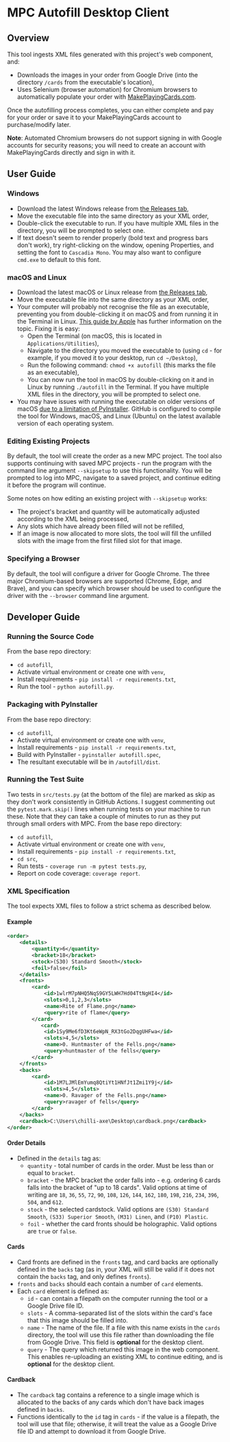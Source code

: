 # MPC Autofill Desktop Client

## Overview
This tool ingests XML files generated with this project's web component, and:

* Downloads the images in your order from Google Drive (into the directory `/cards` from the executable's location),
* Uses Selenium (browser automation) for Chromium browsers to automatically populate your order with [MakePlayingCards.com](https://makeplayingcards.com).

Once the autofilling process completes, you can either complete and pay for your order or save it to your MakePlayingCards account to purchase/modify later.

**Note**: Automated Chromium browsers do not support signing in with Google accounts for security reasons; you will need to create an account with MakePlayingCards directly and sign in with it.

## User Guide
### Windows
* Download the latest Windows release from [the Releases tab](https://github.com/chilli-axe/mpc-autofill/releases),
* Move the executable file into the same directory as your XML order,
* Double-click the executable to run. If you have multiple XML files in the directory, you will be prompted to select one.
* If text doesn't seem to render properly (bold text and progress bars don't work), try right-clicking on the window, opening Properties, and setting the font to `Cascadia Mono`. You may also want to configure `cmd.exe` to default to this font.

### macOS and Linux
* Download the latest macOS or Linux release from [the Releases tab](https://github.com/chilli-axe/mpc-autofill/releases),
* Move the executable file into the same directory as your XML order,
* Your computer will probably not recognise the file as an executable, preventing you from double-clicking it on macOS and from running it in the Terminal in Linux. [This guide by Apple](https://support.apple.com/en-au/guide/terminal/apdd100908f-06b3-4e63-8a87-32e71241bab4/mac) has further information on the topic. Fixing it is easy:
  * Open the Terminal (on macOS, this is located in `Applications/Utilities`),
  * Navigate to the directory you moved the executable to (using `cd` - for example, if you moved it to your desktop, run `cd ~/Desktop`),
  * Run the following command: `chmod +x autofill` (this marks the file as an executable),
  * You can now run the tool in macOS by double-clicking on it and in Linux by running `./autofill` in the Terminal. If you have multiple XML files in the directory, you will be prompted to select one.
* You may have issues with running the executable on older versions of macOS [due to a limitation of PyInstaller](https://stackoverflow.com/questions/49908236/pyinstaller-executable-fails-on-old-os-x). GitHub is configured to compile the tool for Windows, macOS, and Linux (Ubuntu) on the latest available version of each operating system.

### Editing Existing Projects
By default, the tool will create the order as a new MPC project. The tool also supports continuing with saved MPC projects - run the program with the command line argument `--skipsetup` to use this functionality. You will be prompted to log into MPC, navigate to a saved project, and continue editing it before the program will continue.

Some notes on how editing an existing project with `--skipsetup` works:
* The project's bracket and quantity will be automatically adjusted according to the XML being processed,
* Any slots which have already been filled will not be refilled,
* If an image is now allocated to more slots, the tool will fill the unfilled slots with the image from the first filled slot for that image.

### Specifying a Browser
By default, the tool will configure a driver for Google Chrome. The three major Chromium-based browsers are supported (Chrome, Edge, and Brave), and you can specify which browser should be used to configure the driver with the `--browser` command line argument.

## Developer Guide
### Running the Source Code
From the base repo directory:
* `cd autofill`,
* Activate virtual environment or create one with `venv`,
* Install requirements - `pip install -r requirements.txt`,
* Run the tool - `python autofill.py`.

### Packaging with PyInstaller
From the base repo directory:
* `cd autofill`,
* Activate virtual environment or create one with `venv`,
* Install requirements - `pip install -r requirements.txt`,
* Build with PyInstaller - `pyinstaller autofill.spec`,
* The resultant executable will be in `/autofill/dist`.

### Running the Test Suite
Two tests in `src/tests.py` (at the bottom of the file) are marked as skip as they don't work consistently in GitHub Actions. I suggest commenting out the `pytest.mark.skip()` lines when running tests on your machine to run these. Note that they can take a couple of minutes to run as they put through small orders with MPC.
From the base repo directory:
* `cd autofill`,
* Activate virtual environment or create one with `venv`,
* Install requirements - `pip install -r requirements.txt`,
* `cd src`,
* Run tests - `coverage run -m pytest tests.py`,
* Report on code coverage: `coverage report`.

### XML Specification
The tool expects XML files to follow a strict schema as described below.

#### Example

```xml
<order>
    <details>
        <quantity>6</quantity>
        <bracket>18</bracket>
        <stock>(S30) Standard Smooth</stock>
        <foil>false</foil>
    </details>
    <fronts>
        <card>
            <id>1wlrM7pNHQ5NqS9GY5LWH7Hd04TtNgHI4</id>
            <slots>0,1,2,3</slots>
            <name>Rite of Flame.png</name>
            <query>rite of flame</query>
        </card>
           <card>
            <id>1Sy9Me6fD3Kt6eWpN_RX3tGo2DqgUHFwa</id>
            <slots>4,5</slots>
            <name>0. Huntmaster of the Fells.png</name>
            <query>huntmaster of the fells</query>
        </card>
    </fronts>
    <backs>
        <card>
            <id>1M7LJMlEmYumq8QtiYt1HNfJt1Zmi1Y9j</id>
            <slots>4,5</slots>
            <name>0. Ravager of the Fells.png</name>
            <query>ravager of fells</query>
        </card>
    </backs>
    <cardback>C:\Users\chilli-axe\Desktop\cardback.png</cardback>
</order>
```

#### Order Details
* Defined in the `details` tag as:
  * `quantity` - total number of cards in the order. Must be less than or equal to `bracket`.
  * `bracket` - the MPC bracket the order falls into - e.g. ordering 6 cards falls into the bracket of "up to 18 cards". Valid options at time of writing are `18`, `36`, `55`, `72`, `90`, `108`, `126`, `144`, `162`, `180`, `198`, `216`, `234`, `396`, `504`, and `612`.
  * `stock` - the selected cardstock. Valid options are `(S30) Standard Smooth`, `(S33) Superior Smooth`, `(M31) Linen`, and `(P10) Plastic`.
  * `foil` - whether the card fronts should be holographic. Valid options are `true` or `false`.

#### Cards
* Card fronts are defined in the `fronts` tag, and card backs are optionally defined in the `backs` tag (as in, your XML will still be valid if it does not contain the `backs` tag, and only defines `fronts`).
* `fronts` and `backs` should each contain a number of `card` elements.
* Each `card` element is defined as:
  * `id` - can contain a filepath on the computer running the tool or a Google Drive file ID.
  * `slots` - A comma-separated list of the slots within the card's face that this image should be filled into.
  * `name` - The name of the file. If a file with this name exists in the `cards` directory, the tool will use this file rather than downloading the file from Google Drive. This field is **optional** for the desktop client.
  * `query` - The query which returned this image in the web component. This enables re-uploading an existing XML to continue editing, and is **optional** for the desktop client.

#### Cardback
* The `cardback` tag contains a reference to a single image which is allocated to the backs of any cards which don't have back images defined in `backs`.
* Functions identically to the `id` tag in `cards` - if the value is a filepath, the tool will use that file; otherwise, it will treat the value as a Google Drive file ID and attempt to download it from Google Drive.

